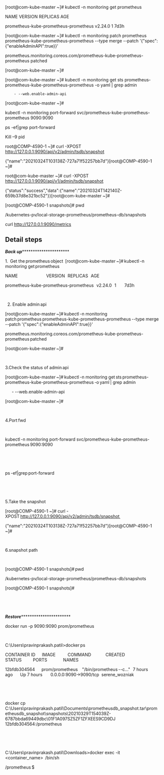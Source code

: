 [root@com-kube-master ~]# kubectl -n monitoring get prometheus 

NAME                                    VERSION   REPLICAS   AGE 

prometheus-kube-prometheus-prometheus   v2.24.0   1          7d3h 

 

 

[root@com-kube-master ~]# kubectl -n monitoring patch prometheus prometheus-kube-prometheus-prometheus --type merge --patch '{"spec":{"enableAdminAPI":true}}' 

prometheus.monitoring.coreos.com/prometheus-kube-prometheus-prometheus patched 

[root@com-kube-master ~]# 

 

 

 

[root@com-kube-master ~]# kubectl -n monitoring get sts prometheus-prometheus-kube-prometheus-prometheus -o yaml | grep admin 

        - --web.enable-admin-api 

[root@com-kube-master ~]# 

 

kubectl -n monitoring port-forward svc/prometheus-kube-prometheus-prometheus 9090:9090 

  

ps -ef|grep port-forward 

 

Kill –9 pid 

 

root@COMP-4590-1 ~]# curl -XPOST http://127.0.0.1:9090/api/v2/admin/tsdb/snapshot 

{"name":"20210324T103138Z-727a71f52257bb7d"}[root@COMP-4590-1 ~]# 

 

root@com-kube-master ~]# curl -XPOST http://127.0.0.1:9090/api/v1/admin/tsdb/snapshot 

{"status":"success","data":{"name":"20210324T142140Z-659b37d8e321bc52"}}[root@com-kube-master ~]# 

 

[root@COMP-4590-1 snapshots]# pwd 

/kubernetes-pv/local-storage-prometheus/prometheus-db/snapshots 

 

 

curl http://127.0.0.1:9090/metrics 





## Detail steps

***********************Back up*********************************************  

1.  Get the prometheus object  
[root@com-kube-master ~]# kubectl -n monitoring get prometheus  

NAME                                    VERSION   REPLICAS   AGE  

prometheus-kube-prometheus-prometheus   v2.24.0   1          7d3h  

  

2. Enable admin api  

[root@com-kube-master ~]# kubectl -n monitoring patch prometheus prometheus-kube-prometheus-prometheus --type merge --patch '{"spec":{"enableAdminAPI":true}}'  

prometheus.monitoring.coreos.com/prometheus-kube-prometheus-prometheus patched  

[root@com-kube-master ~]#  

  

3.Check the status of admin api  

[root@com-kube-master ~]# kubectl -n monitoring get sts prometheus-prometheus-kube-prometheus-prometheus -o yaml | grep admin  

        - --web.enable-admin-api  

[root@com-kube-master ~]#  

  

4.Port fwd   

  

kubectl -n monitoring port-forward svc/prometheus-kube-prometheus-prometheus 9090:9090  

  

  

ps -ef|grep port-forward  

  

  

5.Take the snapshot   

[root@COMP-4590-1 ~]# curl -XPOST http://127.0.0.1:9090/api/v2/admin/tsdb/snapshot  

{"name":"20210324T103138Z-727a71f52257bb7d"}[root@COMP-4590-1 ~]#  

  

6.snapshot path  

  

[root@COMP-4590-1 snapshots]# pwd  

/kubernetes-pv/local-storage-prometheus/prometheus-db/snapshots  

[root@COMP-4590-1 snapshots]#  

 

 

 

 

 

 

 

 

 

 

 

 

 

 

 

  

  

*********Restore******************************** 

 

docker run -p 9090:9090 prom/prometheus  

  

C:\Users\pravinprakash.patil>docker ps  

CONTAINER ID        IMAGE               COMMAND                  CREATED             STATUS              PORTS                    NAMES  

12bfdb304564        prom/prometheus     "/bin/prometheus --c…"   7 hours ago         Up 7 hours          0.0.0.0:9090->9090/tcp   serene_wozniak  

   

  

docker cp C:\Users\pravinprakash.patil\Documents\prometheusdb_snapshot.tar\prometheusdb_snapshot\snapshots\20210329T154039Z-6787bbda69449dbc\01F1A097SZ5ZF1ZFXEES9CD9DJ 12bfdb304564:/prometheus  

  

  

C:\Users\pravinprakash.patil\Downloads>docker exec -it <container_name>  /bin/sh  

/prometheus $     
